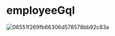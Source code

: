 # employeeGql

![06551f269fb66306d578578bb92c83a](https://github.com/user-attachments/assets/8e62b7e5-2b7a-41c7-8555-fb942132c7ed)

